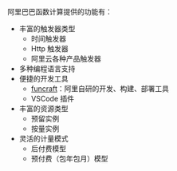 阿里巴巴函数计算提供的功能有：

* 丰富的触发器类型
	* 时间触发器
	* Http 触发器
	* 阿里云各种产品触发器
* 多种编程语言支持
* 便捷的开发工具
	* [funcraft](https://github.com/alibaba/funcraft)：阿里自研的开发、构建、部署工具
	* VSCode 插件
* 丰富的资源类型
	* 预留实例
	* 按量实例
* 灵活的计量模式
	* 后付费模型
	* 预付费（包年包月）模型
